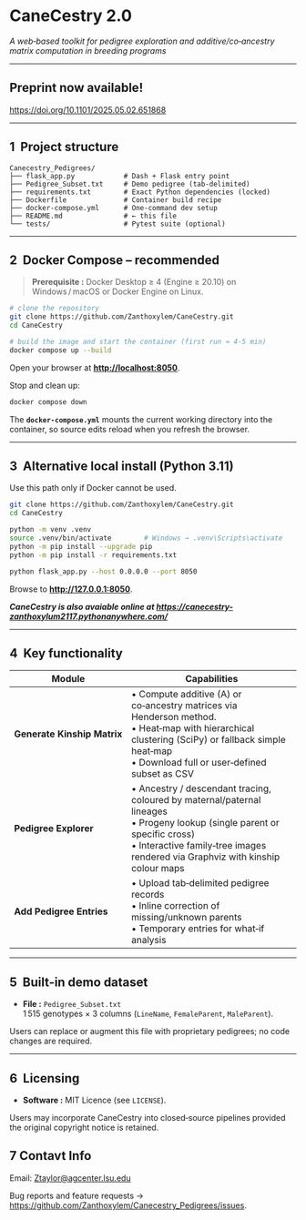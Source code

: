 # CaneCestry 2.0

*A web‑based toolkit for pedigree exploration and additive/​co‑ancestry matrix computation in breeding programs*

---

## Preprint now available!
<https://doi.org/10.1101/2025.05.02.651868>

---

## 1  Project structure

```text
Canecestry_Pedigrees/
├── flask_app.py            # Dash + Flask entry point
├── Pedigree_Subset.txt     # Demo pedigree (tab‑delimited)
├── requirements.txt        # Exact Python dependencies (locked)
├── Dockerfile              # Container build recipe
├── docker-compose.yml      # One‑command dev setup
├── README.md               # ← this file
└── tests/                  # Pytest suite (optional)
```

---

## 2  Docker Compose – **recommended**

> **Prerequisite :** Docker Desktop ≥ 4 (Engine ≥ 20.10) on Windows / macOS or Docker Engine on Linux.

```bash
# clone the repository
git clone https://github.com/Zanthoxylem/CaneCestry.git
cd CaneCestry

# build the image and start the container (first run ≈ 4‑5 min)
docker compose up --build
```

Open your browser at **<http://localhost:8050>**.

Stop and clean up:
```bash
docker compose down
```

The **`docker-compose.yml`** mounts the current working directory into the container, so source edits reload when you refresh the browser.

---

## 3  Alternative local install (Python 3.11)

Use this path only if Docker cannot be used.

```bash
git clone https://github.com/Zanthoxylem/CaneCestry.git
cd CaneCestry

python -m venv .venv
source .venv/bin/activate        # Windows → .venv\Scripts\activate
python -m pip install --upgrade pip
python -m pip install -r requirements.txt

python flask_app.py --host 0.0.0.0 --port 8050
```

Browse to **<http://127.0.0.1:8050>**.


***CaneCestry is also avaiable online at https://canecestry-zanthoxylum2117.pythonanywhere.com/***

---

## 4  Key functionality

| Module | Capabilities |
|--------|--------------|
| **Generate Kinship Matrix** | • Compute additive (A) or co‑ancestry matrices via Henderson method. <br>• Heat‑map with hierarchical clustering (SciPy) or fallback simple heat‑map<br>• Download full or user‑defined subset as CSV |
| **Pedigree Explorer** | • Ancestry / descendant tracing, coloured by maternal/paternal lineages<br>• Progeny lookup (single parent or specific cross)<br>• Interactive family‑tree images rendered via Graphviz with kinship colour maps |
| **Add Pedigree Entries** | • Upload tab‑delimited pedigree records<br>• Inline correction of missing/unknown parents<br>• Temporary entries for what‑if analysis |


---

## 5  Built‑in demo dataset

* **File :** `Pedigree_Subset.txt`  
  1 515 genotypes × 3 columns (`LineName`, `FemaleParent`, `MaleParent`).  
  

Users can replace or augment this file with proprietary pedigrees; no code changes are required.

---


## 6  Licensing

* **Software :** MIT Licence (see `LICENSE`).

Users may incorporate CaneCestry into closed‑source pipelines provided the original copyright notice is retained.

## 7 Contavt Info
Email: Ztaylor@agcenter.lsu.edu




Bug reports and feature requests → <https://github.com/Zanthoxylem/Canecestry_Pedigrees/issues>.

